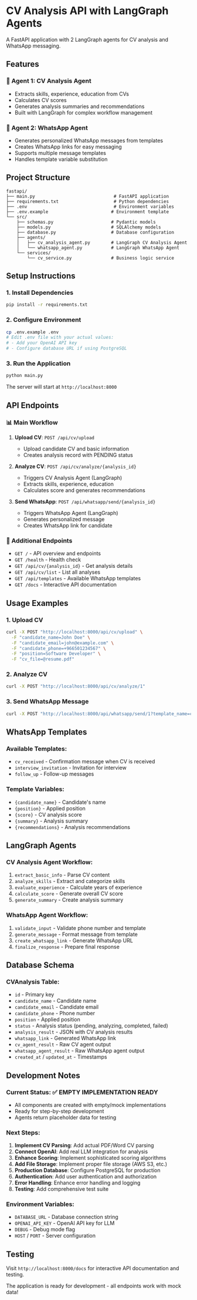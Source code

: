 # CV Analysis API with LangGraph Agents

A FastAPI application with 2 LangGraph agents for CV analysis and WhatsApp messaging.

## Features

### 🤖 Agent 1: CV Analysis Agent

- Extracts skills, experience, education from CVs
- Calculates CV scores
- Generates analysis summaries and recommendations
- Built with LangGraph for complex workflow management

### 📱 Agent 2: WhatsApp Agent

- Generates personalized WhatsApp messages from templates
- Creates WhatsApp links for easy messaging
- Supports multiple message templates
- Handles template variable substitution

## Project Structure

```
fastapi/
├── main.py                              # FastAPI application
├── requirements.txt                     # Python dependencies
├── .env                                 # Environment variables
├── .env.example                        # Environment template
└── src/
    ├── schemas.py                      # Pydantic models
    ├── models.py                       # SQLAlchemy models
    ├── database.py                     # Database configuration
    ├── agents/
    │   ├── cv_analysis_agent.py        # LangGraph CV Analysis Agent
    │   └── whatsapp_agent.py           # LangGraph WhatsApp Agent
    └── services/
        └── cv_service.py               # Business logic service
```

## Setup Instructions

### 1. Install Dependencies

```bash
pip install -r requirements.txt
```

### 2. Configure Environment

```bash
cp .env.example .env
# Edit .env file with your actual values:
# - Add your OpenAI API key
# - Configure database URL if using PostgreSQL
```

### 3. Run the Application

```bash
python main.py
```

The server will start at `http://localhost:8000`

## API Endpoints

### 📊 Main Workflow

1. **Upload CV**: `POST /api/cv/upload`

   - Upload candidate CV and basic information
   - Creates analysis record with PENDING status

2. **Analyze CV**: `POST /api/cv/analyze/{analysis_id}`

   - Triggers CV Analysis Agent (LangGraph)
   - Extracts skills, experience, education
   - Calculates score and generates recommendations

3. **Send WhatsApp**: `POST /api/whatsapp/send/{analysis_id}`
   - Triggers WhatsApp Agent (LangGraph)
   - Generates personalized message
   - Creates WhatsApp link for candidate

### 📖 Additional Endpoints

- `GET /` - API overview and endpoints
- `GET /health` - Health check
- `GET /api/cv/{analysis_id}` - Get analysis details
- `GET /api/cv/list` - List all analyses
- `GET /api/templates` - Available WhatsApp templates
- `GET /docs` - Interactive API documentation

## Usage Examples

### 1. Upload CV

```bash
curl -X POST "http://localhost:8000/api/cv/upload" \
  -F "candidate_name=John Doe" \
  -F "candidate_email=john@example.com" \
  -F "candidate_phone=+966501234567" \
  -F "position=Software Developer" \
  -F "cv_file=@resume.pdf"
```

### 2. Analyze CV

```bash
curl -X POST "http://localhost:8000/api/cv/analyze/1"
```

### 3. Send WhatsApp Message

```bash
curl -X POST "http://localhost:8000/api/whatsapp/send/1?template_name=cv_received"
```

## WhatsApp Templates

### Available Templates:

- `cv_received` - Confirmation message when CV is received
- `interview_invitation` - Invitation for interview
- `follow_up` - Follow-up messages

### Template Variables:

- `{candidate_name}` - Candidate's name
- `{position}` - Applied position
- `{score}` - CV analysis score
- `{summary}` - Analysis summary
- `{recommendations}` - Analysis recommendations

## LangGraph Agents

### CV Analysis Agent Workflow:

1. `extract_basic_info` - Parse CV content
2. `analyze_skills` - Extract and categorize skills
3. `evaluate_experience` - Calculate years of experience
4. `calculate_score` - Generate overall CV score
5. `generate_summary` - Create analysis summary

### WhatsApp Agent Workflow:

1. `validate_input` - Validate phone number and template
2. `generate_message` - Format message from template
3. `create_whatsapp_link` - Generate WhatsApp URL
4. `finalize_response` - Prepare final response

## Database Schema

### CVAnalysis Table:

- `id` - Primary key
- `candidate_name` - Candidate name
- `candidate_email` - Candidate email
- `candidate_phone` - Phone number
- `position` - Applied position
- `status` - Analysis status (pending, analyzing, completed, failed)
- `analysis_result` - JSON with CV analysis results
- `whatsapp_link` - Generated WhatsApp link
- `cv_agent_result` - Raw CV agent output
- `whatsapp_agent_result` - Raw WhatsApp agent output
- `created_at` / `updated_at` - Timestamps

## Development Notes

### Current Status: ✅ EMPTY IMPLEMENTATION READY

- All components are created with empty/mock implementations
- Ready for step-by-step development
- Agents return placeholder data for testing

### Next Steps:

1. **Implement CV Parsing**: Add actual PDF/Word CV parsing
2. **Connect OpenAI**: Add real LLM integration for analysis
3. **Enhance Scoring**: Implement sophisticated scoring algorithms
4. **Add File Storage**: Implement proper file storage (AWS S3, etc.)
5. **Production Database**: Configure PostgreSQL for production
6. **Authentication**: Add user authentication and authorization
7. **Error Handling**: Enhance error handling and logging
8. **Testing**: Add comprehensive test suite

### Environment Variables:

- `DATABASE_URL` - Database connection string
- `OPENAI_API_KEY` - OpenAI API key for LLM
- `DEBUG` - Debug mode flag
- `HOST` / `PORT` - Server configuration

## Testing

Visit `http://localhost:8000/docs` for interactive API documentation and testing.

The application is ready for development - all endpoints work with mock data!
